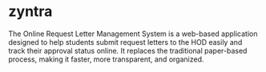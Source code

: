 # zyntra
The Online Request Letter Management System is a web-based application designed to help students submit request letters to the HOD easily and track their approval status online. It replaces the traditional paper-based process, making it faster, more transparent, and organized.
